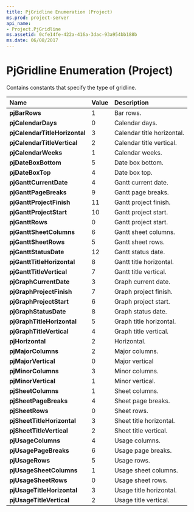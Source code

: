 ```yaml
---
title: PjGridline Enumeration (Project)
ms.prod: project-server
api_name:
- Project.PjGridline
ms.assetid: 0cfe14fe-422a-416a-3dac-93a954bb188b
ms.date: 06/08/2017
---
```



# PjGridline Enumeration (Project)

Contains constants that specify the type of gridline.



|**Name**|**Value**|**Description**|
|:-----|:-----|:-----|
|**pjBarRows**|1|Bar rows.|
|**pjCalendarDays**|0|Calendar days.|
|**pjCalendarTitleHorizontal**|3|Calendar title horizontal.|
|**pjCalendarTitleVertical**|2|Calendar title vertical.|
|**pjCalendarWeeks**|1|Calendar weeks.|
|**pjDateBoxBottom**|5|Date box bottom.|
|**pjDateBoxTop**|4|Date box top.|
|**pjGanttCurrentDate**|4|Gantt current date.|
|**pjGanttPageBreaks**|9|Gantt page breaks.|
|**pjGanttProjectFinish**|11|Gantt project finish.|
|**pjGanttProjectStart**|10|Gantt project start.|
|**pjGanttRows**|0|Gantt project start.|
|**pjGanttSheetColumns**|6|Gantt sheet columns.|
|**pjGanttSheetRows**|5|Gantt sheet rows.|
|**pjGanttStatusDate**|12|Gantt status date.|
|**pjGanttTitleHorizontal**|8|Gantt title horizontal.|
|**pjGanttTitleVertical**|7|Gantt title vertical.|
|**pjGraphCurrentDate**|3|Graph current date.|
|**pjGraphProjectFinish**|7|Graph project finish.|
|**pjGraphProjectStart**|6|Graph project start.|
|**pjGraphStatusDate**|8|Graph status date.|
|**pjGraphTitleHorizontal**|5|Graph title horizontal.|
|**pjGraphTitleVertical**|4|Graph title vertical.|
|**pjHorizontal**|2|Horizontal.|
|**pjMajorColumns**|2|Major columns.|
|**pjMajorVertical**|0|Major vertical|
|**pjMinorColumns**|3|Minor columns.|
|**pjMinorVertical**|1|Minor vertical.|
|**pjSheetColumns**|1|Sheet columns.|
|**pjSheetPageBreaks**|4|Sheet page breaks.|
|**pjSheetRows**|0|Sheet rows.|
|**pjSheetTitleHorizontal**|3|Sheet title horizontal.|
|**pjSheetTitleVertical**|2|Sheet title vertical.|
|**pjUsageColumns**|4|Usage columns.|
|**pjUsagePageBreaks**|6|Usage page breaks.|
|**pjUsageRows**|5|Usage rows.|
|**pjUsageSheetColumns**|1|Usage sheet columns.|
|**pjUsageSheetRows**|0|Usage sheet rows.|
|**pjUsageTitleHorizontal**|3|Usage title horizontal.|
|**pjUsageTitleVertical**|2|Usage title vertical.|

